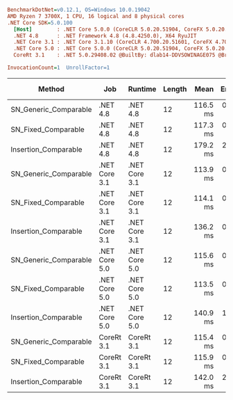 ``` ini

BenchmarkDotNet=v0.12.1, OS=Windows 10.0.19042
AMD Ryzen 7 3700X, 1 CPU, 16 logical and 8 physical cores
.NET Core SDK=5.0.100
  [Host]        : .NET Core 5.0.0 (CoreCLR 5.0.20.51904, CoreFX 5.0.20.51904), X64 RyuJIT
  .NET 4.8      : .NET Framework 4.8 (4.8.4250.0), X64 RyuJIT
  .NET Core 3.1 : .NET Core 3.1.10 (CoreCLR 4.700.20.51601, CoreFX 4.700.20.51901), X64 RyuJIT
  .NET Core 5.0 : .NET Core 5.0.0 (CoreCLR 5.0.20.51904, CoreFX 5.0.20.51904), X64 RyuJIT
  CoreRt 3.1    : .NET 5.0.29408.02 @BuiltBy: dlab14-DDVSOWINAGE075 @Branch: master @Commit: 4ce1c21ac0d4d1a3b7f7a548214966f69ac9f199, X64 AOT

InvocationCount=1  UnrollFactor=1  

```
|                Method |           Job |       Runtime | Length |     Mean |   Error |  StdDev | Gen 0 | Gen 1 | Gen 2 | Allocated |
|---------------------- |-------------- |-------------- |------- |---------:|--------:|--------:|------:|------:|------:|----------:|
| SN_Generic_Comparable |      .NET 4.8 |      .NET 4.8 |     12 | 116.5 ms | 0.90 ms | 0.80 ms |     - |     - |     - |         - |
|   SN_Fixed_Comparable |      .NET 4.8 |      .NET 4.8 |     12 | 117.3 ms | 0.94 ms | 0.88 ms |     - |     - |     - |         - |
|  Insertion_Comparable |      .NET 4.8 |      .NET 4.8 |     12 | 179.2 ms | 2.64 ms | 2.47 ms |     - |     - |     - |         - |
| SN_Generic_Comparable | .NET Core 3.1 | .NET Core 3.1 |     12 | 113.9 ms | 0.26 ms | 0.24 ms |     - |     - |     - |         - |
|   SN_Fixed_Comparable | .NET Core 3.1 | .NET Core 3.1 |     12 | 114.1 ms | 0.33 ms | 0.29 ms |     - |     - |     - |         - |
|  Insertion_Comparable | .NET Core 3.1 | .NET Core 3.1 |     12 | 136.2 ms | 0.80 ms | 0.75 ms |     - |     - |     - |         - |
| SN_Generic_Comparable | .NET Core 5.0 | .NET Core 5.0 |     12 | 115.6 ms | 0.36 ms | 0.33 ms |     - |     - |     - |         - |
|   SN_Fixed_Comparable | .NET Core 5.0 | .NET Core 5.0 |     12 | 113.5 ms | 0.36 ms | 0.34 ms |     - |     - |     - |         - |
|  Insertion_Comparable | .NET Core 5.0 | .NET Core 5.0 |     12 | 140.9 ms | 1.31 ms | 1.09 ms |     - |     - |     - |         - |
| SN_Generic_Comparable |    CoreRt 3.1 |    CoreRt 3.1 |     12 | 115.4 ms | 0.48 ms | 0.45 ms |     - |     - |     - |         - |
|   SN_Fixed_Comparable |    CoreRt 3.1 |    CoreRt 3.1 |     12 | 115.9 ms | 0.43 ms | 0.41 ms |     - |     - |     - |         - |
|  Insertion_Comparable |    CoreRt 3.1 |    CoreRt 3.1 |     12 | 142.0 ms | 2.52 ms | 2.36 ms |     - |     - |     - |         - |
